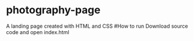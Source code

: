 # photography-page
A landing page created with HTML and CSS
#How to run
Download source code and open index.html
